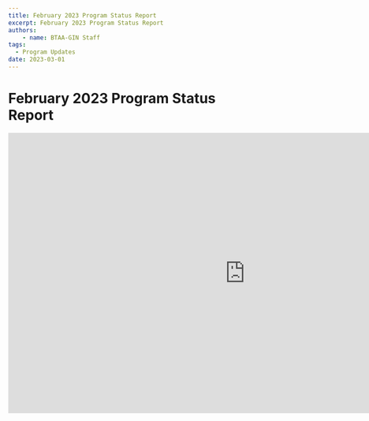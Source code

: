 ```yaml
---
title: February 2023 Program Status Report
excerpt: February 2023 Program Status Report
authors:
    - name: BTAA-GIN Staff
tags:
  - Program Updates
date: 2023-03-01
---
```


# February 2023 Program Status Report

<iframe src="https://docs.google.com/presentation/d/e/2PACX-1vRSoQetwzwMIXZUN8O6miWNr7Zby0KhM-vmPCAnJX2w2mIHtUJO2Ym_AyUdRTo7tikfdY9IVFerYZ0_/embed?start=false&loop=false&delayms=3000" frameborder="0" width="960" height="569" allowfullscreen="true" mozallowfullscreen="true" webkitallowfullscreen="true"></iframe>